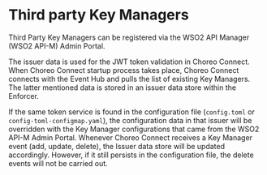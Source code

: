 # Third party Key Managers

Third Party Key Managers can be registered via the WSO2 API Manager (WSO2 API-M) Admin Portal. 

The issuer data is used for the JWT token validation in Choreo Connect. When Choreo Connect startup process takes place, Choreo Connect connects with the Event Hub and pulls the list of existing Key Managers. The latter mentioned data is stored in an issuer data store within the Enforcer. 

If the same token service is found in the configuration file (`config.toml` or `config-toml-configmap.yaml`), the configuration data in that issuer will be overridden with the Key Manager configurations that came from the WSO2 API-M Admin Portal. Whenever Choreo Connect receives a Key Manager event (add, update, delete), the Issuer data store will be updated accordingly. However, if it still persists in the configuration file, the delete events will not be carried out.
